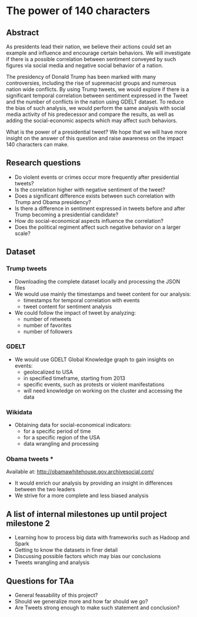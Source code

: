 # The power of 140 characters


## Abstract
As presidents lead their nation, we believe their actions could set an example and influence and encourage certain behaviors. We will investigate if there is a possible correlation between sentiment conveyed by such figures via social media and negative social behavior of a nation.

The presidency of Donald Trump has been marked with many controversies, including the rise of supremacist groups and numerous nation wide conflicts. By using Trump tweets, we would explore if there is a significant temporal correlation between sentiment expressed in the Tweet and the number of conflicts in the nation using GDELT dataset. To reduce the bias of such analysis, we would perform the same analysis with social media activity of his predecessor and compare the results, as well as adding the social-economic aspects which may affect such behaviors.

What is the power of a presidential tweet? We hope that we will have more insight on the answer of this question and raise awareness on the impact 140 characters can make.

## Research questions
* Do violent events or crimes occur more frequently after presidential tweets?
* Is the correlation higher with negative sentiment of the tweet?
* Does a significant difference exists between such correlation with Trump and Obama presidency?
* Is there a difference in sentiment expressed in tweets before and after Trump becoming a presidential candidate?
* How do social-economical aspects influence the correlation?
* Does the political regiment affect such negative behavior on a larger scale?

## Dataset

### Trump tweets
* Downloading the complete dataset locally and processing the JSON files
* We would use mainly the timestamps and tweet content for our analysis:
  * timestamps for temporal correlation with events
  * tweet content for sentiment analysis
* We could follow the impact of tweet by analyzing:
  * number of retweets
  * number of favorites
  * number of followers
### GDELT
* We would use GDELT Global Knowledge graph to gain insights on events:
  * geolocalized to USA
  * in specified timeframe, starting from 2013
  * specific events, such as protests or violent manifestations
  * will need knowledge on working on the cluster and accessing the data
### Wikidata
* Obtaining data for social-economical indicators:
  * for a specific period of time
  * for a specific region of the USA
  * data wrangling and processing

### Obama tweets *
Available at: http://obamawhitehouse.gov.archivesocial.com/

* It would enrich our analysis by providing an insight in differences between the two leaders
* We strive for a more complete and less biased analysis


## A list of internal milestones up until project milestone 2
* Learning how to process big data with frameworks such as Hadoop and Spark
* Getting to know the datasets in finer detail
* Discussing possible factors which may bias our conclusions
* Tweets wrangling and analysis

## Questions for TAa
- General feasability of this project?
- Should we generalize more and how far should we go?
- Are Tweets strong enough to make such statement and conclusion?
